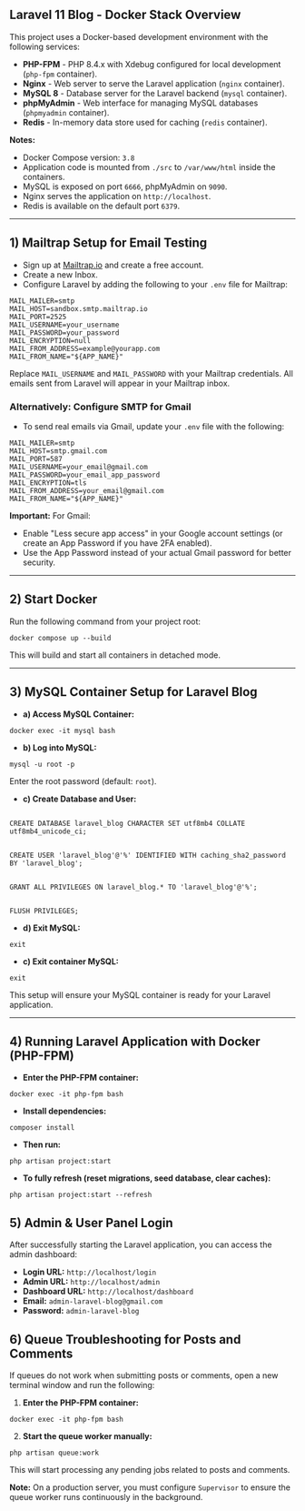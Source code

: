 <h2>Laravel 11 Blog - Docker Stack Overview</h2>
<p>This project uses a Docker-based development environment with the following services:</p>

<ul>
  <li><strong>PHP-FPM</strong> - PHP 8.4.x with Xdebug configured for local development (<code>php-fpm</code> container).</li>
  <li><strong>Nginx</strong> - Web server to serve the Laravel application (<code>nginx</code> container).</li>
  <li><strong>MySQL 8</strong> - Database server for the Laravel backend (<code>mysql</code> container).</li>
  <li><strong>phpMyAdmin</strong> - Web interface for managing MySQL databases (<code>phpmyadmin</code> container).</li>
  <li><strong>Redis</strong> - In-memory data store used for caching (<code>redis</code> container).</li>
</ul>

<p><strong>Notes:</strong></p>
<ul>
  <li>Docker Compose version: <code>3.8</code></li>
  <li>Application code is mounted from <code>./src</code> to <code>/var/www/html</code> inside the containers.</li>
  <li>MySQL is exposed on port <code>6666</code>, phpMyAdmin on <code>9090</code>.</li>
  <li>Nginx serves the application on <code>http://localhost</code>.</li>
  <li>Redis is available on the default port <code>6379</code>.</li>
</ul>

<hr>

<h2>1) Mailtrap Setup for Email Testing</h2>
<ul>
  <li>Sign up at <a href="https://mailtrap.io" target="_blank">Mailtrap.io</a> and create a free account.</li>
  <li>Create a new Inbox.</li>
  <li>Configure Laravel by adding the following to your <code>.env</code> file for Mailtrap:</li>
</ul>

<pre><code>MAIL_MAILER=smtp
MAIL_HOST=sandbox.smtp.mailtrap.io
MAIL_PORT=2525
MAIL_USERNAME=your_username
MAIL_PASSWORD=your_password
MAIL_ENCRYPTION=null
MAIL_FROM_ADDRESS=example@yourapp.com
MAIL_FROM_NAME="${APP_NAME}"
</code></pre>

<p>Replace <code>MAIL_USERNAME</code> and <code>MAIL_PASSWORD</code> with your Mailtrap credentials. All emails sent from Laravel will appear in your Mailtrap inbox.</p>

<h3>Alternatively: Configure SMTP for Gmail</h3>

<ul>
  <li>To send real emails via Gmail, update your <code>.env</code> file with the following:</li>
</ul>

<pre><code>MAIL_MAILER=smtp
MAIL_HOST=smtp.gmail.com
MAIL_PORT=587
MAIL_USERNAME=your_email@gmail.com
MAIL_PASSWORD=your_email_app_password
MAIL_ENCRYPTION=tls
MAIL_FROM_ADDRESS=your_email@gmail.com
MAIL_FROM_NAME="${APP_NAME}"
</code></pre>

<p><strong>Important:</strong> For Gmail:</p>
<ul>
  <li>Enable "Less secure app access" in your Google account settings (or create an App Password if you have 2FA enabled).</li>
  <li>Use the App Password instead of your actual Gmail password for better security.</li>
</ul>

<hr>

<h2>2) Start Docker</h2>
<p>Run the following command from your project root:</p>

<pre><code>docker compose up --build
</code></pre>

<p>This will build and start all containers in detached mode.</p>

<hr>

<h2>3) MySQL Container Setup for Laravel Blog</h2>

<ul>
  <li><strong>a) Access MySQL Container:</strong></li>
</ul>
<pre><code>docker exec -it mysql bash
</code></pre>

<ul>
  <li><strong>b) Log into MySQL:</strong></li>
</ul>
<pre><code>mysql -u root -p
</code></pre>
<p>Enter the root password (default: <code>root</code>).</p>

<ul>
  <li><strong>c) Create Database and User:</strong></li>
</ul>
<pre><code>
CREATE DATABASE laravel_blog CHARACTER SET utf8mb4 COLLATE utf8mb4_unicode_ci;
</code></pre>
<pre><code>
CREATE USER 'laravel_blog'@'%' IDENTIFIED WITH caching_sha2_password BY 'laravel_blog';
</code></pre>
<pre><code>
GRANT ALL PRIVILEGES ON laravel_blog.* TO 'laravel_blog'@'%';
</code></pre>
<pre><code>
FLUSH PRIVILEGES;
</code></pre>

<ul>
  <li><strong>d) Exit MySQL:</strong></li>
</ul>
<pre><code>exit
</code></pre>

<ul>
  <li><strong>c) Exit container MySQL:</strong></li>
</ul>
<pre><code>exit
</code></pre>

<p>This setup will ensure your MySQL container is ready for your Laravel application.</p>

<hr>

<h2>4) Running Laravel Application with Docker (PHP-FPM)</h2>

<ul>
  <li><strong>Enter the PHP-FPM container:</strong></li>
</ul>
<pre><code>docker exec -it php-fpm bash
</code></pre>

<ul>
  <li><strong>Install dependencies:</strong></li>
</ul>
<pre><code>composer install
</code></pre>

<ul>
  <li><strong>Then run:</strong></li>
</ul>
<pre><code>php artisan project:start
</code></pre>

<ul>
  <li><strong>To fully refresh (reset migrations, seed database, clear caches):</strong></li>
</ul>
<pre><code>php artisan project:start --refresh
</code></pre>

<h2>5) Admin & User Panel Login</h2>

<p>After successfully starting the Laravel application, you can access the admin dashboard:</p>

<ul>
  <li><strong>Login URL:</strong> <code>http://localhost/login</code></li>
  <li><strong>Admin URL:</strong> <code>http://localhost/admin</code></li>
  <li><strong>Dashboard URL:</strong> <code>http://localhost/dashboard</code></li>
  <li><strong>Email:</strong> <code>admin-laravel-blog@gmail.com</code></li>
  <li><strong>Password:</strong> <code>admin-laravel-blog</code></li>
</ul>

<h2>6) Queue Troubleshooting for Posts and Comments</h2>
<p>If queues do not work when submitting posts or comments, open a new terminal window and run the following:</p>

<ol>
  <li><strong>Enter the PHP-FPM container:</strong></li>
</ol>
<pre><code>docker exec -it php-fpm bash</code></pre>

<ol start="2">
  <li><strong>Start the queue worker manually:</strong></li>
</ol>
<pre><code>php artisan queue:work</code></pre>

<p>This will start processing any pending jobs related to posts and comments.</p>

<p><strong>Note:</strong> On a production server, you must configure <code>Supervisor</code> to ensure the queue worker runs continuously in the background.</p>

